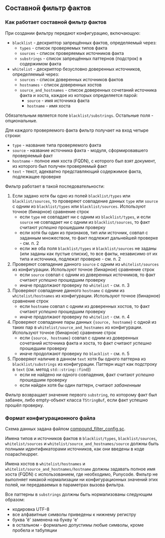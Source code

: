 ## Составной фильтр фактов


### Как работает составной фильтр фактов


При создании фильтру передают конфигурацию, включающую:

- `blacklist` - дескриптор запрещённых фактов, определяемый через:
    - `types` - список проверяемых типов факта
    - `sources` - список проверяемых источников факта
    - `substrings` - список запрещённых паттернов (подстрок) в содержимом факта
- `whitelist` - дескриптор безусловно доверенных источников, определяемый через:
    - `sources` - список доверенных источников фактов
    - `hostnames` - список доверенных хостов
    - `source_and_hostnames` - список доверенных сочетаний источника факта и хоста, каждое из которых определяется парой:
        - `source` - имя источника факта
        - `hostname` - имя хоста


Обязательным является поле `blacklist/substrings`. Остальные поля - опциональные.


Для каждого проверяемого факта фильтр получает на вход четыре строки:

- `type` - название типа проверяемого факта
- `source` - название источника факта - модуля, сформировавшего проверяемый факт
- `hostname` - полное имя хоста (FQDN), с которого был взят документ, из которого был получен проверяемый факт
- `text` - текст, адекватно представляющий содержимое факта, подлежащее проверке


Фильтр работает в такой последовательности:

1. Если задано хотя бы одно из полей `blacklist/types` или `blacklist/sources`, то проверяют совпадение данных `type` или `source` с одним из `blacklist/types` или `blacklist/sources`. Используют точное (бинарное) сравнение строк
    - если `type` не совпадает ни с одним из `blacklist/types`, и если `source` не совпадает ни с одним из `blacklist/sources`, то факт считают *успешно* прошедшим проверку
    - если хотя бы один из признаков, тип или источник, совпал с заданным множеством, то факт подлежит дальнейшей проверке - см. п. 2
    - если же оба поля `blacklist/types` и `blacklist/sources` не заданы (или заданы как пустые списки), то все факты, независимо от их типа и источника, подлежат проверке - см. п. 2
2. Проверяют совпадение данного `source` с одним из `whitelist/sources` из конфигурации. Используют точное (бинарное) сравнение строк
    - если `source` совпал с одним из доверенных источников, то факт считают *успешно* прошедшим проверку
    - иначе продолжают проверку по `whitelist` - см. п. 3
3. Проверяют совпадение данного `hostname` с одним из `whitelist/hostnames` из конфигурации. Используют точное (бинарное) сравнение строк
    - если `hostname` совпал с одним из доверенных хостов, то факт считают *успешно* прошедшим проверку
    - иначе продолжают проверку по `whitelist` - см. п. 4
4. Проверяют совпадение пары данных `{source, hostname}` с одной из таких пар в `whitelist/source_and_hostnames` из конфигурации. Используют точное (бинарное) сравнение строк
    - если `{source, hostname}` совпал с одним из доверенных сочетаний источника факта и хоста, то факт считают *успешно* прошедшим проверку
    - иначе продолжают проверку по `blacklist` - см. п. 5
5. Проверяют наличие в данном `text` хотя бы одного паттерна из `blacklist/substrings` из конфигурации. Паттерн ищут как подстроку в `text` (см. метод `std::string::find`))
    - если не найдено ни одного совпадения, факт считают *успешно* прошедшим проверку
    - если найден хотя бы один паттерн, считают *забаненным*


Фильтр возвращает значение первого `substring`, по которому факт был забанен, либо empty-объект класса `TStringBuf`, если факт успешно прошёл проверку.


### Формат конфигурационного файла


Схема данных задана файлом [compound_filter_config.sc](https://a.yandex-team.ru/arc/trunk/arcadia/kernel/facts/compound_filter/compound_filter_config.sc).


Имена типов и источников фактов в `blacklist/types`, `blacklist/sources`, `whitelist/sources` и `whitelist/source_and_hostnames/source` должны быть полными идентификаторами источников, как они введены в коде noapacheupper.


Имена хостов в `whitelist/hostnames` и `whitelist/source_and_hostnames/hostname` должны задавать полное имя хоста (FQDN) с использованием, где необходимо, Punycode.
Фильтр не выполняет никакой нормализации ни конфигурационных значений этих полей, ни передаваемых в параметрах вызова фильтра.


Все паттерны в `substrings` должны быть нормализованы следующим образом:

- кодировка UTF-8
- все алфавитные символы приведены к нижнему регистру
- буква 'ё' заменена на букву 'е'
- в остальном - формально допустимы любые символы, кроме пробела и табуляции
